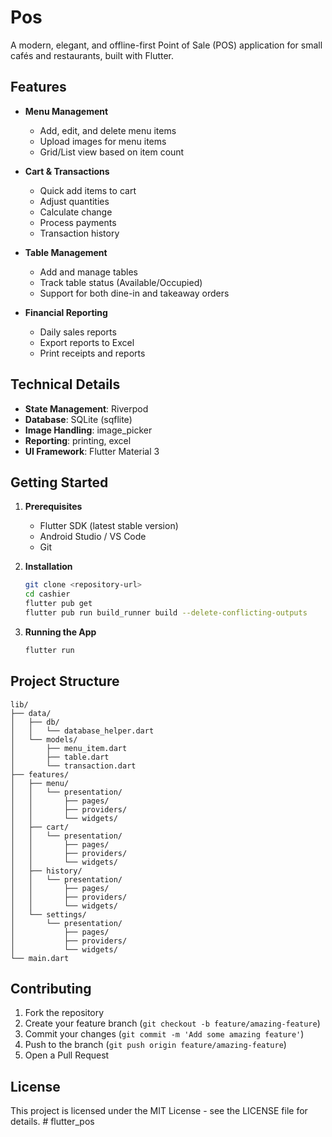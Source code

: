 # Pos

A modern, elegant, and offline-first Point of Sale (POS) application for small cafés and restaurants, built with Flutter.

## Features

- **Menu Management**
  - Add, edit, and delete menu items
  - Upload images for menu items
  - Grid/List view based on item count

- **Cart & Transactions**
  - Quick add items to cart
  - Adjust quantities
  - Calculate change
  - Process payments
  - Transaction history

- **Table Management**
  - Add and manage tables
  - Track table status (Available/Occupied)
  - Support for both dine-in and takeaway orders

- **Financial Reporting**
  - Daily sales reports
  - Export reports to Excel
  - Print receipts and reports

## Technical Details

- **State Management**: Riverpod
- **Database**: SQLite (sqflite)
- **Image Handling**: image_picker
- **Reporting**: printing, excel
- **UI Framework**: Flutter Material 3

## Getting Started

1. **Prerequisites**
   - Flutter SDK (latest stable version)
   - Android Studio / VS Code
   - Git

2. **Installation**
   ```bash
   git clone <repository-url>
   cd cashier
   flutter pub get
   flutter pub run build_runner build --delete-conflicting-outputs
   ```

3. **Running the App**
   ```bash
   flutter run
   ```

## Project Structure

```
lib/
├── data/
│   ├── db/
│   │   └── database_helper.dart
│   └── models/
│       ├── menu_item.dart
│       ├── table.dart
│       └── transaction.dart
├── features/
│   ├── menu/
│   │   └── presentation/
│   │       ├── pages/
│   │       ├── providers/
│   │       └── widgets/
│   ├── cart/
│   │   └── presentation/
│   │       ├── pages/
│   │       ├── providers/
│   │       └── widgets/
│   ├── history/
│   │   └── presentation/
│   │       ├── pages/
│   │       ├── providers/
│   │       └── widgets/
│   └── settings/
│       └── presentation/
│           ├── pages/
│           ├── providers/
│           └── widgets/
└── main.dart
```

## Contributing

1. Fork the repository
2. Create your feature branch (`git checkout -b feature/amazing-feature`)
3. Commit your changes (`git commit -m 'Add some amazing feature'`)
4. Push to the branch (`git push origin feature/amazing-feature`)
5. Open a Pull Request

## License

This project is licensed under the MIT License - see the LICENSE file for details.
#   f l u t t e r _ p o s 
 
 